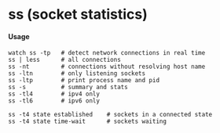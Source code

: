 ss (socket statistics)
=======================

#### Usage

	watch ss -tp   # detect network connections in real time
	ss | less      # all connections
	ss -nt         # connections without resolving host name
    ss -ltn        # only listening sockets
    ss -ltp        # print process name and pid
	ss -s          # summary and stats
    ss -tl4        # ipv4 only
	ss -tl6        # ipv6 only
	
	ss -t4 state established    # sockets in a connected state
	ss -t4 state time-wait      # sockets waiting
